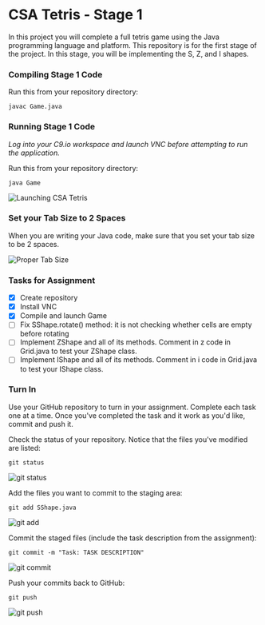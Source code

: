 # CSA Tetris - Stage 1

In this project you will complete a full tetris game using the Java programming
language and platform. 
This repository is for the first stage of the project.
In this stage, you will be implementing the S, Z, and I shapes.

### Compiling Stage 1 Code

Run this from your repository directory:

`javac Game.java`

### Running Stage 1 Code

*Log into your C9.io workspace and launch VNC before
attempting to run the application.*

Run this from your repository directory:

`java Game`

![Launching CSA Tetris](stage1.png)

### Set your Tab Size to 2 Spaces

When you are writing your Java code, make sure that you set your tab size
to be 2 spaces.

![Proper Tab Size](tabSize.png) 

### Tasks for Assignment

- [x] Create repository
- [x] Install VNC
- [x] Compile and launch Game
- [ ] Fix SShape.rotate() method: it is not checking whether cells are empty before rotating
- [ ] Implement ZShape and all of its methods. Comment in z code in Grid.java to test your ZShape class.
- [ ] Implement IShape and all of its methods. Comment in i code in Grid.java to test your IShape class.

### Turn In

Use your GitHub repository to turn in your assignment. Complete each task one at
a time. Once you've completed the task and it work as you'd like, commit and push it.

Check the status of your repository. Notice that the files you've modified are listed:

`git status`

![git status](gitStatus.jpg)

Add the files you want to commit to the staging area:

`git add SShape.java`

![git add](gitAdd.png)

Commit the staged files (include the task description from the assignment): 

`git commit -m "Task: TASK DESCRIPTION"`

![git commit](gitCommit.png)

Push your commits back to GitHub:

`git push`

![git push](gitPush.png)